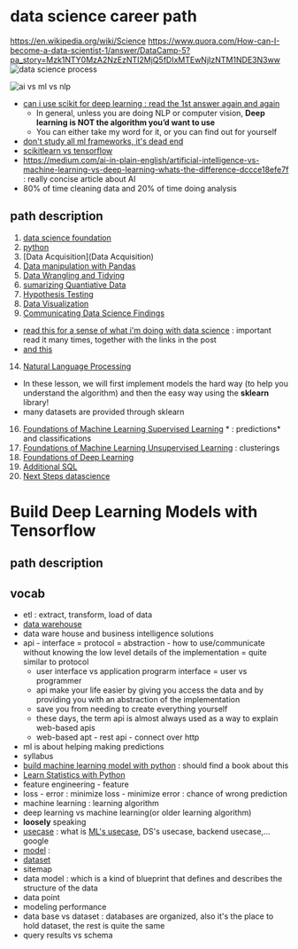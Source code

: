 # data science career path
https://en.wikipedia.org/wiki/Science
https://www.quora.com/How-can-I-become-a-data-scientist-1/answer/DataCamp-5?pa_story=Mzk1NTY0MzA2NzEzNTI2MjQ5fDIxMTEwNjIzNTM1NDE3N3ww
![data science process](https://miro.medium.com/max/607/0*rw8NOxqGW-QTKuOM)

![ai vs ml vs nlp](https://sonix.ai/packs/media/images/corp/articles/asr-nlp-where-do-they-belong-among-ai-ml-dl-62d29556f322b1913b66a39827c9a14c.jpg)
- [can i use scikit for deep learning : read the 1st answer again and again](https://www.quora.com/Can-I-use-scikit-learn-for-deep-learning)
    - In general, unless you are doing NLP or computer vision, __Deep learning is NOT the algorithm you’d want to use__
    - You can either take my word for it, or you can find out for yourself
- [don't study all ml frameworks, it's dead end](https://towardsdatascience.com/scikit-learn-tensorflow-pytorch-keras-but-where-to-begin-9b499e2547d0)
- [scikitlearn vs tensorflow](https://medium.com/@shvbajpai/difference-between-scikit-learn-and-tensorflow-b6ad2f7b840c)
- https://medium.com/ai-in-plain-english/artificial-intelligence-vs-machine-learning-vs-deep-learning-whats-the-difference-dccce18efe7f : really concise article about AI
- 80% of time cleaning data and 20% of time doing analysis

## path description
1. [data science foundation](data-science-foundation)
4. [python](python)
5. [Data Acquisition](Data Acquisition)
6. [Data manipulation with Pandas](pandas)
7. [Data Wrangling and Tidying](Data-Wrangling-and-Tidying)
8. [sumarizing Quantiative Data](Summarizing-Quantiative-Data)
9. [Hypothesis Testing](Hypothesis-Testing)
10. [Data Visualization](Data-Visualization)
12. [Communicating Data Science Findings](Communicating-Data-Science-Findings)
- [read this for a sense of what i'm doing with data science](https://www.northeastern.edu/graduate/blog/statistical-modeling-for-data-analysis/) : important read it many times, together with the links in the post
- [and this](https://www.northeastern.edu/graduate/blog/data-analyst-skills/)
14. [Natural Language Processing](Natural-Language-Processing)
- In these lesson, we will first implement models the hard way (to help you understand the algorithm) and then the easy way using the __sklearn__ library!
- many datasets are provided through sklearn
16. [Foundations of Machine Learning Supervised Learning](Foundations-of-Machine-Learning-Supervised-Learning) * : predictions* and classifications
17. [Foundations of Machine Learning Unsupervised Learning](Foundations-of-Machine-Learning-Unsupervised-Learning) : clusterings
18. [Foundations of Deep Learning](Foundations-of-Deep-Learning)
19. [Additional SQL](Additional-SQL)
20. [Next Steps datascience](Next-Steps-datascience)

# Build Deep Learning Models with Tensorflow
## path description
## vocab
- etl : extract, transform, load of data
- [data warehouse](https://www.xplenty.com/blog/what-is-a-data-warehouse/)
- data ware house and business intelligence solutions
- api - interface = protocol = abstraction - how to use/communicate without knowing the low level details of the implementation = quite similar to protocol
    - user interface vs application prograrm interface = user vs programmer
    - api make your life easier by giving you access the data and by providing you with an abstraction of the implementation
    - save you from needing to create everything yourself
    - these days, the term api is almost always used as a way to explain web-based apis
    - web-based apt - rest api - connect over http
- ml is about helping making predictions
- syllabus
- [build machine learning model with python](https://www.codecademy.com/learn/paths/machine-learning) : should find a book about this
- [Learn Statistics with Python](https://www.codecademy.com/learn/learn-statistics-with-python)
- feature engineering - feature
- loss - error : minimize loss - minimize error : chance of wrong prediction
- machine learning : learning algorithm
- deep learning vs machine learning(or older learning algorithm)
- __loosely__ speaking
- [usecase](usecase) : what is [ML's usecase](https://algorithmia.com/blog/machine-learning-use-cases), DS's usecase, backend usecase,... google
- [model](model) :
- [dataset](dataset)
- sitemap
- data model : which is a kind of blueprint that defines and describes the structure of the data
- data point
- modeling performance
- data base vs dataset : databases are organized, also it's the place to hold dataset, the rest is quite the same
- query results vs schema
